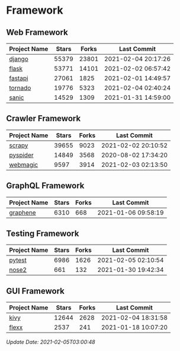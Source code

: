 # Framework

## Web Framework
| Project Name | Stars | Forks | Last Commit |
| ------------ | ----- | ----- | ----------- |
| [django](https://github.com/django/django) | 55379 | 23801 | 2021-02-04 20:17:26 |
| [flask](https://github.com/pallets/flask) | 53771 | 14101 | 2021-02-02 06:57:42 |
| [fastapi](https://github.com/tiangolo/fastapi) | 27061 | 1825 | 2021-02-01 14:49:57 |
| [tornado](https://github.com/tornadoweb/tornado) | 19776 | 5323 | 2021-02-04 02:40:24 |
| [sanic](https://github.com/sanic-org/sanic) | 14529 | 1309 | 2021-01-31 14:59:00 |

## Crawler Framework
| Project Name | Stars | Forks | Last Commit |
| ------------ | ----- | ----- | ----------- |
| [scrapy](https://github.com/scrapy/scrapy) | 39655 | 9023 | 2021-02-02 20:10:52 |
| [pyspider](https://github.com/binux/pyspider) | 14849 | 3568 | 2020-08-02 17:34:20 |
| [webmagic](https://github.com/code4craft/webmagic) | 9597 | 3914 | 2021-02-03 02:13:50 |

## GraphQL Framework
| Project Name | Stars | Forks | Last Commit |
| ------------ | ----- | ----- | ----------- |
| [graphene](https://github.com/graphql-python/graphene) | 6310 | 668 | 2021-01-06 09:58:19 |

## Testing Framework
| Project Name | Stars | Forks | Last Commit |
| ------------ | ----- | ----- | ----------- |
| [pytest](https://github.com/pytest-dev/pytest) | 6986 | 1626 | 2021-02-05 02:10:54 |
| [nose2](https://github.com/nose-devs/nose2) | 661 | 132 | 2021-01-30 19:42:34 |

## GUI Framework
| Project Name | Stars | Forks | Last Commit |
| ------------ | ----- | ----- | ----------- |
| [kivy](https://github.com/kivy/kivy) | 12644 | 2628 | 2021-02-04 18:31:58 |
| [flexx](https://github.com/flexxui/flexx) | 2537 | 241 | 2021-01-18 10:07:20 |

*Update Date: 2021-02-05T03:00:48*